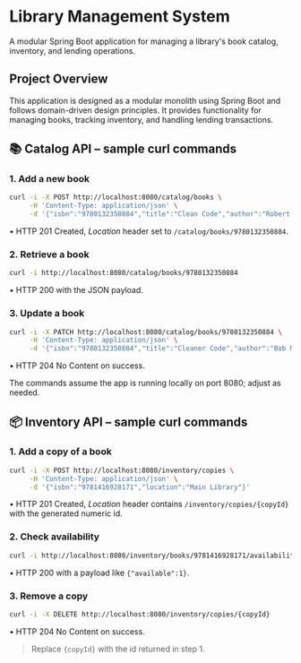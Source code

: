 # Library Management System

A modular Spring Boot application for managing a library's book catalog, inventory, and lending operations.

## Project Overview

This application is designed as a modular monolith using Spring Boot and follows domain-driven design principles. 
It provides functionality for managing books, tracking inventory, and handling lending transactions.

## 📚 Catalog API – sample curl commands

### 1. Add a new book

```bash
curl -i -X POST http://localhost:8080/catalog/books \
     -H 'Content-Type: application/json' \
     -d '{"isbn":"9780132350884","title":"Clean Code","author":"Robert C. Martin"}'
```

• HTTP 201 Created, *Location* header set to `/catalog/books/9780132350884`.

### 2. Retrieve a book

```bash
curl -i http://localhost:8080/catalog/books/9780132350884
```

• HTTP 200 with the JSON payload.

### 3. Update a book

```bash
curl -i -X PATCH http://localhost:8080/catalog/books/9780132350884 \
     -H 'Content-Type: application/json' \
     -d '{"isbn":"9780132350884","title":"Cleaner Code","author":"Bob Martin"}'
```

• HTTP 204 No Content on success.

The commands assume the app is running locally on port 8080; adjust as needed.

## 📦 Inventory API – sample curl commands

### 1. Add a copy of a book

```bash
curl -i -X POST http://localhost:8080/inventory/copies \
     -H 'Content-Type: application/json' \
     -d '{"isbn":"9781416928171","location":"Main Library"}'
```

• HTTP 201 Created, *Location* header contains `/inventory/copies/{copyId}` with the generated numeric id.

### 2. Check availability

```bash
curl -i http://localhost:8080/inventory/books/9781416928171/availability
```

• HTTP 200 with a payload like `{"available":1}`.

### 3. Remove a copy

```bash
curl -i -X DELETE http://localhost:8080/inventory/copies/{copyId}
```

• HTTP 204 No Content on success.

> Replace `{copyId}` with the id returned in step 1.

